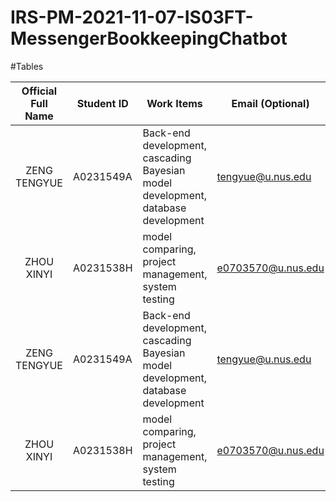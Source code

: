 # IRS-PM-2021-11-07-IS03FT-MessengerBookkeepingChatbot

#Tables

| Official Full Name | Student ID | Work Items | Email (Optional) |
| :--: | ---------------- | ---------------- | ---------------- |
| ZENG TENGYUE | A0231549A | Back-end development, cascading Bayesian model development, database development | tengyue@u.nus.edu |
| ZHOU XINYI | A0231538H | model comparing, project management, system testing | e0703570@u.nus.edu |
| ZENG TENGYUE | A0231549A | Back-end development, cascading Bayesian model development, database development | tengyue@u.nus.edu |
| ZHOU XINYI | A0231538H | model comparing, project management, system testing | e0703570@u.nus.edu |
